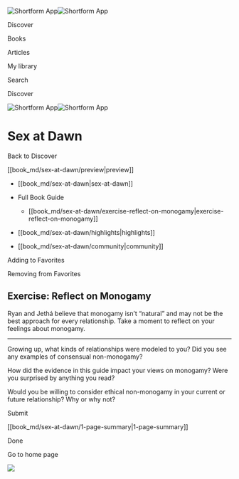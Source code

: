 ![Shortform App](/img/logo.36a2399e.svg)![Shortform App](/img/logo-dark.70c1b072.svg)

Discover

Books

Articles

My library

Search

Discover

![Shortform App](/img/logo.36a2399e.svg)![Shortform App](/img/logo-dark.70c1b072.svg)

# Sex at Dawn

Back to Discover

[[book_md/sex-at-dawn/preview|preview]]

  * [[book_md/sex-at-dawn|sex-at-dawn]]
  * Full Book Guide

    * [[book_md/sex-at-dawn/exercise-reflect-on-monogamy|exercise-reflect-on-monogamy]]
  * [[book_md/sex-at-dawn/highlights|highlights]]
  * [[book_md/sex-at-dawn/community|community]]



Adding to Favorites 

Removing from Favorites 

## Exercise: Reflect on Monogamy

Ryan and Jethá believe that monogamy isn’t “natural” and may not be the best approach for every relationship. Take a moment to reflect on your feelings about monogamy.

* * *

Growing up, what kinds of relationships were modeled to you? Did you see any examples of consensual non-monogamy?

How did the evidence in this guide impact your views on monogamy? Were you surprised by anything you read?

Would you be willing to consider ethical non-monogamy in your current or future relationship? Why or why not?

Submit 

[[book_md/sex-at-dawn/1-page-summary|1-page-summary]]

Done

Go to home page 

![](https://bat.bing.com/action/0?ti=56018282&Ver=2&mid=e735cce1-69db-4a22-b267-152a39c8f366&sid=f30c5e70639211ee87d33f0876d93783&vid=f30c9700639211eeb3a75d830392c94f&vids=0&msclkid=N&pi=0&lg=en-US&sw=800&sh=600&sc=24&nwd=1&tl=Shortform%20%7C%20Book&p=https%3A%2F%2Fwww.shortform.com%2Fapp%2Fbook%2Fsex-at-dawn%2Fexercise-reflect-on-monogamy&r=&lt=661&evt=pageLoad&sv=1&rn=743804)

